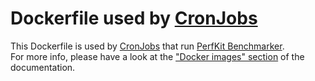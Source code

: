 # Dockerfile used by [CronJobs](https://kubernetes.io/docs/concepts/workloads/controllers/cron-jobs/)

This Dockerfile is used by [CronJobs](https://kubernetes.io/docs/concepts/workloads/controllers/cron-jobs/) that run [PerfKit Benchmarker](https://github.com/marcomicera/PerfKitBenchmarker).\
For more info, please have a look at the ["Docker images" section](../doc/README.md#docker-images) of the documentation.
